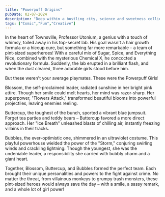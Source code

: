 ```yaml
---
title: "Powerpuff Origins"
pubDate: 02-07-2024
description: "Deep within a bustling city, science and sweetness collide to create the ultimate superhero team – the Powerpuff Girls!"
tags: ["Comic","Fun","Creative"]
---
```

In the heart of Townsville, Professor Utonium, a genius with a touch of whimsy, toiled away in his top-secret lab. His goal wasn't a hair growth formula or a hiccup cure, but something far more remarkable – a team of pint-sized superheroes! With a careful mix of Sugar, Spice, and Everything Nice, combined with the mysterious Chemical X, he concocted a revolutionary formula. Suddenly, the lab erupted in a brilliant flash, and when the dust cleared, three adorable girls stood before him.

But these weren't your average playmates. These were the Powerpuff Girls!

Blossom, the self-proclaimed leader, radiated sunshine in her bright pink attire. Though her smile could melt hearts, her mind was razor-sharp. Her superpower, "Flowers Attack," transformed beautiful blooms into powerful projectiles, leaving enemies reeling.

Buttercup, the toughest of the bunch, sported a vibrant blue jumpsuit. Forget tea parties and teddy bears – Buttercup favored a more direct approach. Her "Ice Breath" unleashed blasts of chilling air, instantly freezing villains in their tracks.

Bubbles, the ever-optimistic one, shimmered in an ultraviolet costume. This playful powerhouse wielded the power of the "Storm," conjuring swirling winds and crackling lightning. Though the youngest, she was the undeniable leader, a responsibility she carried with bubbly charm and a giant heart.

Together, Blossom, Buttercup, and Bubbles formed the perfect team. Each brought their unique personalities and powers to the fight against crime. No matter the threat, from villainous monkeys to grumpy trash monsters, these pint-sized heroes would always save the day – with a smile, a sassy remark, and a whole lot of girl power!